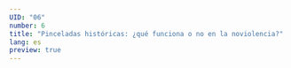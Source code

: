 ```yaml
---
UID: "06"
number: 6
title: "Pinceladas históricas: ¿qué funciona o no en la noviolencia?"
lang: es
preview: true
---
```

